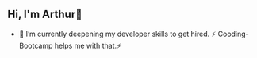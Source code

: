 ## Hi, I'm Arthur👋



- 🌱 I’m currently deepening my developer skills to get hired. 
          ⚡ Cooding-Bootcamp helps me with that.⚡
